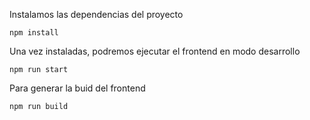Instalamos las dependencias del proyecto
```
npm install
```
Una vez instaladas, podremos ejecutar el frontend en modo desarrollo
```
npm run start
```
Para generar la buid del frontend
```
npm run build
```
